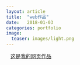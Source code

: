 ```yaml
---
layout: article
title:  "web作品"
date:   2018-01-03
categories: portfolio
image:
  teaser: images/light.png
---
```

    [这是我的网页作品]( https://yanxinshu.github.io/portfolio/branch/index.html)
